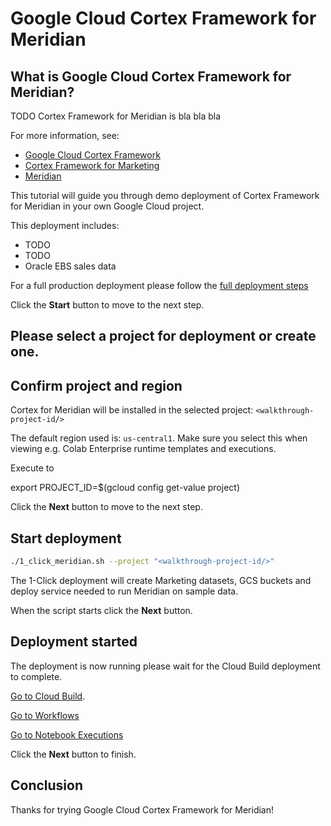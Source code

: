 # Google Cloud Cortex Framework for Meridian
<walkthrough-tutorial-duration duration="30min"></walkthrough-tutorial-duration>

## What is Google Cloud Cortex Framework for Meridian?

TODO
Cortex Framework for Meridian is bla bla bla

For more information, see:

- [Google Cloud Cortex Framework](https://cloud.google.com/cortex/docs/overview) 
- [Cortex Framework for Marketing](https://cloud.google.com/cortex/docs/data-sources-and-workloads#marketing)
- [Meridian](https://developers.google.com/meridian)

This tutorial will guide you through demo deployment of Cortex Framework for Meridian in your own Google Cloud project.

This deployment includes:
- TODO
- TODO
- Oracle EBS sales data

For a full production deployment please follow the [full deployment steps](https://cloud.google.com/cortex/docs/overview#deployment)

Click the **Start** button to move to the next step.

## Please select a project for deployment or create one.
<walkthrough-project-setup billing=true></walkthrough-project-setup>

## Confirm project and region

Cortex for Meridian will be installed in the selected project: `<walkthrough-project-id/>`

The default region used is: `us-central1`. Make sure you select this when viewing e.g. Colab Enterprise runtime templates and executions.

Execute to 

export PROJECT_ID=$(gcloud config get-value project)

Click the **Next** button to move to the next step.

## Start deployment
<walkthrough-cloud-shell-icon></walkthrough-cloud-shell-icon>

```sh
./1_click_meridian.sh --project "<walkthrough-project-id/>"
```

<walkthrough-footnote>The 1-Click deployment will create Marketing datasets, GCS buckets and deploy service needed to run Meridian on sample data. </walkthrough-footnote>

When the script starts click the **Next** button.

## Deployment started

<walkthrough-notification-menu-icon></walkthrough-notification-menu-icon>

The deployment is now running please wait for the Cloud Build deployment to complete.

[Go to Cloud Build](https://console.cloud.google.com/cloud-build/builds).

[Go to Workflows](https://console.cloud.google.com/workflows/workflow/us-central1/cortex-meridian-execute-notebook/executions)

[Go to Notebook Executions](https://console.cloud.google.com/vertex-ai/colab/execution-jobs)

Click the **Next** button to finish.

## Conclusion

Thanks for trying Google Cloud Cortex Framework for Meridian!

<walkthrough-conclusion-trophy></walkthrough-conclusion-trophy>